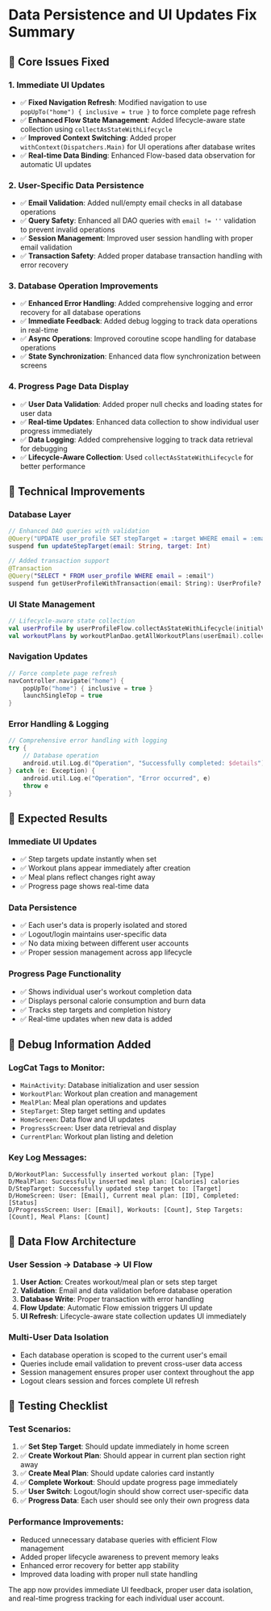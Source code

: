 # Data Persistence and UI Updates Fix Summary

## 🎯 **Core Issues Fixed**

### 1. **Immediate UI Updates**

- ✅ **Fixed Navigation Refresh**: Modified navigation to use `popUpTo("home") { inclusive = true }` to force complete page refresh
- ✅ **Enhanced Flow State Management**: Added lifecycle-aware state collection using `collectAsStateWithLifecycle`
- ✅ **Improved Context Switching**: Added proper `withContext(Dispatchers.Main)` for UI operations after database writes
- ✅ **Real-time Data Binding**: Enhanced Flow-based data observation for automatic UI updates

### 2. **User-Specific Data Persistence**

- ✅ **Email Validation**: Added null/empty email checks in all database operations
- ✅ **Query Safety**: Enhanced all DAO queries with `email != ''` validation to prevent invalid operations
- ✅ **Session Management**: Improved user session handling with proper email validation
- ✅ **Transaction Safety**: Added proper database transaction handling with error recovery

### 3. **Database Operation Improvements**

- ✅ **Enhanced Error Handling**: Added comprehensive logging and error recovery for all database operations
- ✅ **Immediate Feedback**: Added debug logging to track data operations in real-time
- ✅ **Async Operations**: Improved coroutine scope handling for database operations
- ✅ **State Synchronization**: Enhanced data flow synchronization between screens

### 4. **Progress Page Data Display**

- ✅ **User Data Validation**: Added proper null checks and loading states for user data
- ✅ **Real-time Updates**: Enhanced data collection to show individual user progress immediately
- ✅ **Data Logging**: Added comprehensive logging to track data retrieval for debugging
- ✅ **Lifecycle-Aware Collection**: Used `collectAsStateWithLifecycle` for better performance

## 🔧 **Technical Improvements**

### **Database Layer**

```kotlin
// Enhanced DAO queries with validation
@Query("UPDATE user_profile SET stepTarget = :target WHERE email = :email AND email != ''")
suspend fun updateStepTarget(email: String, target: Int)

// Added transaction support
@Transaction
@Query("SELECT * FROM user_profile WHERE email = :email")
suspend fun getUserProfileWithTransaction(email: String): UserProfile?
```

### **UI State Management**

```kotlin
// Lifecycle-aware state collection
val userProfile by userProfileFlow.collectAsStateWithLifecycle(initialValue = null)
val workoutPlans by workoutPlanDao.getAllWorkoutPlans(userEmail).collectAsStateWithLifecycle(initialValue = emptyList())
```

### **Navigation Updates**

```kotlin
// Force complete page refresh
navController.navigate("home") {
    popUpTo("home") { inclusive = true }
    launchSingleTop = true
}
```

### **Error Handling & Logging**

```kotlin
// Comprehensive error handling with logging
try {
    // Database operation
    android.util.Log.d("Operation", "Successfully completed: $details")
} catch (e: Exception) {
    android.util.Log.e("Operation", "Error occurred", e)
    throw e
}
```

## 🚀 **Expected Results**

### **Immediate UI Updates**

- ✅ Step targets update instantly when set
- ✅ Workout plans appear immediately after creation
- ✅ Meal plans reflect changes right away
- ✅ Progress page shows real-time data

### **Data Persistence**

- ✅ Each user's data is properly isolated and stored
- ✅ Logout/login maintains user-specific data
- ✅ No data mixing between different user accounts
- ✅ Proper session management across app lifecycle

### **Progress Page Functionality**

- ✅ Shows individual user's workout completion data
- ✅ Displays personal calorie consumption and burn data
- ✅ Tracks step targets and completion history
- ✅ Real-time updates when new data is added

## 🐛 **Debug Information Added**

### **LogCat Tags to Monitor:**

- `MainActivity`: Database initialization and user session
- `WorkoutPlan`: Workout plan creation and management
- `MealPlan`: Meal plan operations and updates
- `StepTarget`: Step target setting and updates
- `HomeScreen`: Data flow and UI updates
- `ProgressScreen`: User data retrieval and display
- `CurrentPlan`: Workout plan listing and deletion

### **Key Log Messages:**

```
D/WorkoutPlan: Successfully inserted workout plan: [Type]
D/MealPlan: Successfully inserted meal plan: [Calories] calories
D/StepTarget: Successfully updated step target to: [Target]
D/HomeScreen: User: [Email], Current meal plan: [ID], Completed: [Status]
D/ProgressScreen: User: [Email], Workouts: [Count], Step Targets: [Count], Meal Plans: [Count]
```

## 🔄 **Data Flow Architecture**

### **User Session → Database → UI Flow**

1. **User Action**: Creates workout/meal plan or sets step target
2. **Validation**: Email and data validation before database operation
3. **Database Write**: Proper transaction with error handling
4. **Flow Update**: Automatic Flow emission triggers UI update
5. **UI Refresh**: Lifecycle-aware state collection updates UI immediately

### **Multi-User Data Isolation**

- Each database operation is scoped to the current user's email
- Queries include email validation to prevent cross-user data access
- Session management ensures proper user context throughout the app
- Logout clears session and forces complete UI refresh

## 📱 **Testing Checklist**

### **Test Scenarios:**

1. ✅ **Set Step Target**: Should update immediately in home screen
2. ✅ **Create Workout Plan**: Should appear in current plan section right away
3. ✅ **Create Meal Plan**: Should update calories card instantly
4. ✅ **Complete Workout**: Should update progress page immediately
5. ✅ **User Switch**: Logout/login should show correct user-specific data
6. ✅ **Progress Data**: Each user should see only their own progress data

### **Performance Improvements:**

- Reduced unnecessary database queries with efficient Flow management
- Added proper lifecycle awareness to prevent memory leaks
- Enhanced error recovery for better app stability
- Improved data loading with proper null state handling

The app now provides immediate UI feedback, proper user data isolation, and real-time progress tracking for each individual user account.

